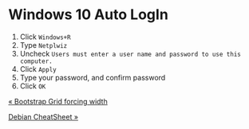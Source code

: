 # Windows 10 Auto LogIn

1.  Click `Windows+R`
2.  Type `Netplwiz`
3.  Uncheck `Users must enter a user name and password to use this computer.`
4.  Click `Apply`
5.  Type your password, and confirm password
6.  Click `OK`



[« Bootstrap Grid forcing width](bootstrap-grid-forcing-width.html)

[Debian CheatSheet »](debian-cheatsheet.html)


